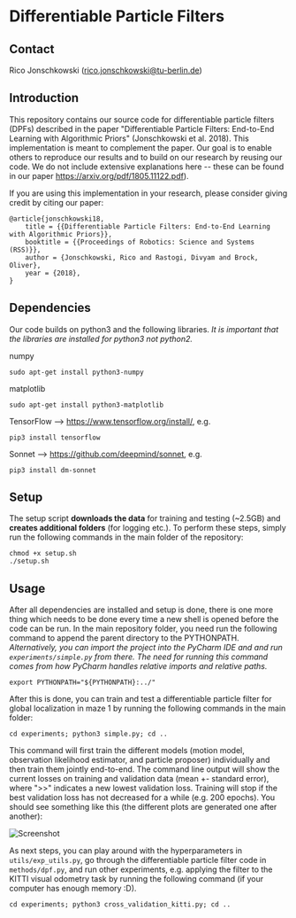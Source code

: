 Differentiable Particle Filters
==================================================

Contact
------------------

Rico Jonschkowski (rico.jonschkowski@tu-berlin.de)


Introduction
------------

This repository contains our source code for differentiable particle filters (DPFs) described in the paper "Differentiable Particle Filters: End-to-End Learning with Algorithmic Priors" (Jonschkowski et al. 2018). This implementation is meant to complement the paper. Our goal is to enable others to reproduce our results and to build on our research by reusing our code. We do not include extensive explanations here -- these can be found in our paper https://arxiv.org/pdf/1805.11122.pdf).

If you are using this implementation in your research, please consider giving credit by citing our paper:

    @article{jonschkowski18,
        title = {{Differentiable Particle Filters: End-to-End Learning with Algorithmic Priors}},
	    booktitle = {{Proceedings of Robotics: Science and Systems (RSS)}},
	    author = {Jonschkowski, Rico and Rastogi, Divyam and Brock, Oliver},
	    year = {2018},
    }

Dependencies
------------

Our code builds on python3 and the following libraries. *It is important that the libraries are installed for python3 not python2.*

numpy

    sudo apt-get install python3-numpy

matplotlib 

    sudo apt-get install python3-matplotlib

TensorFlow --> https://www.tensorflow.org/install/, e.g. 

    pip3 install tensorflow

Sonnet --> https://github.com/deepmind/sonnet, e.g. 

    pip3 install dm-sonnet


Setup
-----

The setup script **downloads the data** for training and testing (~2.5GB) and **creates additional folders** (for logging etc.). To perform these steps, simply run the following commands in the main folder of the repository:

    chmod +x setup.sh
    ./setup.sh

Usage
-----

After all dependencies are installed and setup is done, there is one more thing which needs to be done every time a new shell is opened before the code can be run. In the main repository folder, you need run the following command to append the parent directory to the PYTHONPATH. *Alternatively, you can import the project into the PyCharm IDE and and run `experiments/simple.py` from there. The need for running this command comes from how PyCharm handles relative imports and relative paths.*

	export PYTHONPATH="${PYTHONPATH}:../"

After this is done, you can train and test a differentiable particle filter for global localization in maze 1 by running the following commands in the main folder:

    cd experiments; python3 simple.py; cd ..
    
This command will first train the different models (motion model, observation likelihood estimator, and particle proposer) individually and then train them jointly end-to-end. The command line output will show the current losses on training and validation data (mean +- standard error), where ">>" indicates a new lowest validation loss. Training will stop if the best validation loss has not decreased for a while (e.g. 200 epochs). You should see something like this (the different plots are generated one after another):

![Screenshot](https://raw.githubusercontent.com/tu-rbo/differentiable-particle-filters/master/screenshot.png)

As next steps, you can play around with the hyperparameters in `utils/exp_utils.py`, go through the differentiable particle filter code in `methods/dpf.py`, and run other experiments, e.g. applying the filter to the KITTI visual odometry task by running the following command (if your computer has enough memory :D).

    cd experiments; python3 cross_validation_kitti.py; cd ..
